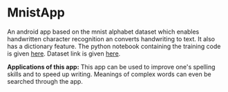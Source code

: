 # MnistApp
An android app based on the mnist alphabet dataset which enables handwritten character recognition an converts handwriting to text. 
It also has a dictionary feature.
The python notebook containing the training code is given [here](https://drive.google.com/open?id=1JMz1FDOPV2BmE0TkUKO0kcANC9ykUWfq).
Dataset link is given [here](https://www.kaggle.com/yairhadad1/cnn-for-handwritten-alphabets).

**Applications of this app:**
This app can be used to improve one's spelling skills and to speed up writing. Meanings of complex words can even be searched through the app.
